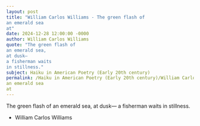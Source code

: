 ```yaml
---
layout: post
title: "William Carlos Williams - The green flash of
an emerald sea
at"
date: 2024-12-28 12:00:00 -0000
author: William Carlos Williams
quote: "The green flash of
an emerald sea,
at dusk—
a fisherman waits
in stillness."
subject: Haiku in American Poetry (Early 20th century)
permalink: /Haiku in American Poetry (Early 20th century)/William Carlos Williams/William Carlos Williams - The green flash of
an emerald sea
at
---
```


The green flash of
an emerald sea,
at dusk—
a fisherman waits
in stillness.

- William Carlos Williams
